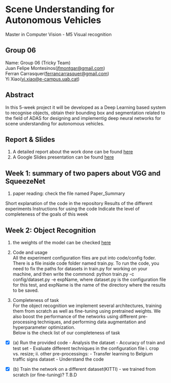 # Scene Understanding for Autonomous Vehicles
Master in Computer Vision - M5 Visual recognition

## Group 06
Name: Group 06 (Tricky Team)  
Juan Felipe Montesinos(jfmontgar@gmail.com)  
Ferran Carrasquer(ferrancarrasquer@gmail.com)  
Yi Xiao(yi.xiao@e-campus.uab.cat)  

## Abstract   
In this 5-week project it will be developed as a Deep Learning based system to recognise objects, obtain their bounding box and segmentation related to the field of ADAS for designing and implementig deep neural networks for scene understanding for autonomous vehicles.

## Report & Slides
1. A detailed report about the work done can be found [here](https://www.overleaf.com/read/bcqybcqytyvj)
2. A Google Slides presentation can be found [here]()

## Week 1: summary of two papers about VGG and SqueezeNet
1. paper reading: check the file named Paper_Summary

Short explanation of the code in the repository
Results of the different experiments
Instructions for using the code
Indicate the level of completeness of the goals of this week


## Week 2: Object Recognition
1. the weights of the model can be checked [here]()  

2. Code and usage  
All the experiment configuration files are put into code/config foder. There is a file inside code folder named train.py. 
To run the code, you need to fix the paths for datasets in train.py for working on your machine, and then write the commond: python train.py -c config/dataset.py -e expName, where dataset.py is the configuration file for this test, and expName is the name of the directory where the results to be saved.

3. Completeness of task  
For the object recognition we implement several architectures, training them from scratch as well as fine-tuning using pretrained weights. We also boost the performance of the networks using different pre-processing techniques, and performing data augmentation and hyperparameter optimization.  
Below is the check list of our completeness of task  
 - [x] (a) Run the provided code
            - Analysis the dataset
            - Accuracy of train and test set
            - Evaluate different techniques in the configuration file 
                i. crop vs. resize;
                ii. other pre-processings:
            - Transfer learning to Belgium traffic signs dataset 
            - Understand the code
 - [x] (b) Train the network on a different dataset(KITTI)
            - we trained from scratch (or fine-tuning)? T.B.D



